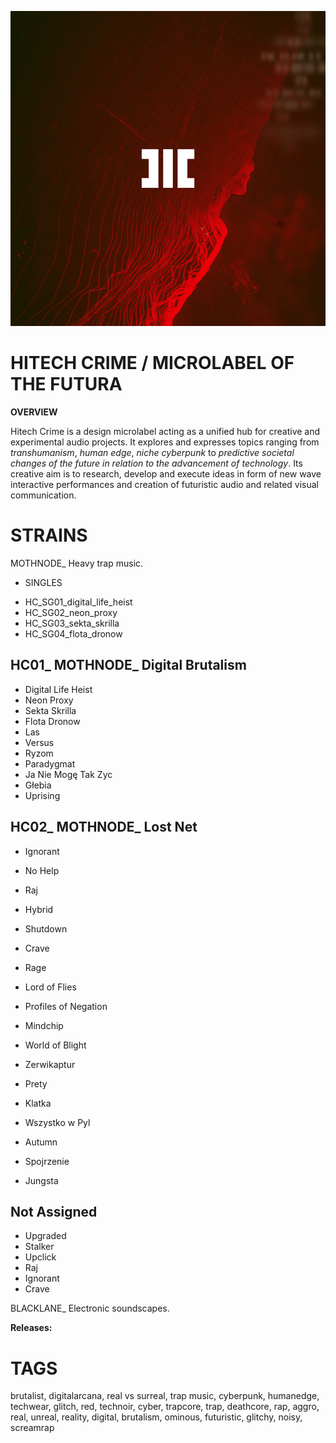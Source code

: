 ![](assets/hitechcrime.png)

# HITECH CRIME / MICROLABEL OF THE FUTURA

**OVERVIEW**

Hitech Crime is a design microlabel acting as a unified hub for creative and experimental audio projects. It explores and expresses topics ranging from *transhumanism*, *human edge*, *niche cyberpunk* to *predictive societal changes of the future in relation to the advancement of technology*. Its creative aim is to research, develop and execute ideas in form of new wave interactive performances and creation of futuristic audio and related visual communication.

# STRAINS
MOTHNODE_ Heavy trap music.

- SINGLES

+ HC_SG01_digital_life_heist
+ HC_SG02_neon_proxy
+ HC_SG03_sekta_skrilla
+ HC_SG04_flota_dronow

## HC01_ MOTHNODE_ Digital Brutalism

+ Digital Life Heist
+ Neon Proxy
+ Sekta Skrilla
+ Flota Dronow
+ Las
+ Versus
+ Ryzom
+ Paradygmat
+ Ja Nie Mogę Tak Zyc
+ Głebia
+ Uprising

## HC02_ MOTHNODE_ Lost Net

+ Ignorant
+ No Help
+ Raj
+ Hybrid
+ Shutdown
+ Crave
+ Rage
+ Lord of Flies
+ Profiles of Negation
+ Mindchip
+ World of Blight

+ Zerwikaptur
+ Prety
+ Klatka
+ Wszystko w Pyl
+ Autumn
+ Spojrzenie
+ Jungsta

## Not Assigned

+ Upgraded
+ Stalker
+ Upclick
+ Raj
+ Ignorant
+ Crave





BLACKLANE_ Electronic soundscapes.

**Releases:**



# **TAGS**
brutalist, digitalarcana, real vs surreal, trap music, cyberpunk, humanedge, techwear, glitch, red, technoir, cyber, trapcore, trap, deathcore, rap, aggro, real, unreal, reality, digital, brutalism, ominous, futuristic, glitchy, noisy, screamrap

